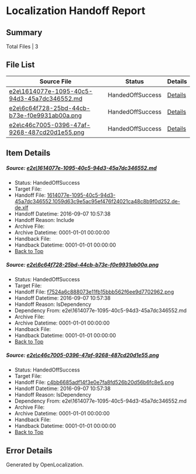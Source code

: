 # <a name='report-top'></a> Localization Handoff Report

## Summary
 Total Files | 3

## File List
 Source File | Status | Details 
 ----------- | ------ | ------- 
 [e2e\1614077e-1095-40c5-94d3-45a7dc346552.md](https://github.com/OpenLocalizationTestOrg/ol-test0/blob/2e76d328e352b7f6a533f8decfc31fb1b565a696/e2e/1614077e-1095-40c5-94d3-45a7dc346552.md) | HandedOffSuccess | [Details](#e3ecd6172b9d6a53517be29dc3c32033f81b1f641)
 [e2e\6c64f728-25bd-44cb-b73e-f0e9931ab00a.png](https://github.com/OpenLocalizationTestOrg/ol-test0/blob/2e76d328e352b7f6a533f8decfc31fb1b565a696/e2e/6c64f728-25bd-44cb-b73e-f0e9931ab00a.png) | HandedOffSuccess | [Details](#f7524a6c888073e11fb15bbb562f6ee9d77029623)
 [e2e\c46c7005-0396-47af-9268-487cd20d1e55.png](https://github.com/OpenLocalizationTestOrg/ol-test0/blob/2e76d328e352b7f6a533f8decfc31fb1b565a696/e2e/c46c7005-0396-47af-9268-487cd20d1e55.png) | HandedOffSuccess | [Details](#c4bb6685adf14f3e0e7fa8fd526b20d56b6fc8e56)

## Item Details
##### <a name='e3ecd6172b9d6a53517be29dc3c32033f81b1f641'></a> Source: [e2e\1614077e-1095-40c5-94d3-45a7dc346552.md](https://github.com/OpenLocalizationTestOrg/ol-test0/blob/2e76d328e352b7f6a533f8decfc31fb1b565a696/e2e/1614077e-1095-40c5-94d3-45a7dc346552.md)
* Status: HandedOffSuccess
* Target File: 
* Handoff File: [1614077e-1095-40c5-94d3-45a7dc346552.1059d63c9e5ac95ef476f24021ca48c8b9f0d252.de-de.xlf](https://github.com/OpenLocalizationTestOrg/ol-test0-handoff/blob/10845c8b76a4f39ff01801277b6e6f9fc65f5e04/ol-handoff/OpenLocalizationTestOrg/ol-test0-dede/yuwzho/ht/1614077e-1095-40c5-94d3-45a7dc346552.1059d63c9e5ac95ef476f24021ca48c8b9f0d252.de-de.xlf)
* Handoff Datetime: 2016-09-07 10:57:38
* Handoff Reason: Include
* Archive File: 
* Archive Datetime: 0001-01-01 00:00:00
* Handback File: 
* Handback Datetime: 0001-01-01 00:00:00
* [Back to Top](#report-top)

##### <a name='f7524a6c888073e11fb15bbb562f6ee9d77029623'></a> Source: [e2e\6c64f728-25bd-44cb-b73e-f0e9931ab00a.png](https://github.com/OpenLocalizationTestOrg/ol-test0/blob/2e76d328e352b7f6a533f8decfc31fb1b565a696/e2e/6c64f728-25bd-44cb-b73e-f0e9931ab00a.png)
* Status: HandedOffSuccess
* Target File: 
* Handoff File: [f7524a6c888073e11fb15bbb562f6ee9d7702962.png](https://github.com/OpenLocalizationTestOrg/ol-test0-handoff/blob/10845c8b76a4f39ff01801277b6e6f9fc65f5e04/ol-handoff/OpenLocalizationTestOrg/ol-test0-dede/yuwzho/ht/f7524a6c888073e11fb15bbb562f6ee9d7702962.png)
* Handoff Datetime: 2016-09-07 10:57:38
* Handoff Reason: IsDependency
* Dependency From: e2e\1614077e-1095-40c5-94d3-45a7dc346552.md
* Archive File: 
* Archive Datetime: 0001-01-01 00:00:00
* Handback File: 
* Handback Datetime: 0001-01-01 00:00:00
* [Back to Top](#report-top)

##### <a name='c4bb6685adf14f3e0e7fa8fd526b20d56b6fc8e56'></a> Source: [e2e\c46c7005-0396-47af-9268-487cd20d1e55.png](https://github.com/OpenLocalizationTestOrg/ol-test0/blob/2e76d328e352b7f6a533f8decfc31fb1b565a696/e2e/c46c7005-0396-47af-9268-487cd20d1e55.png)
* Status: HandedOffSuccess
* Target File: 
* Handoff File: [c4bb6685adf14f3e0e7fa8fd526b20d56b6fc8e5.png](https://github.com/OpenLocalizationTestOrg/ol-test0-handoff/blob/10845c8b76a4f39ff01801277b6e6f9fc65f5e04/ol-handoff/OpenLocalizationTestOrg/ol-test0-dede/yuwzho/ht/c4bb6685adf14f3e0e7fa8fd526b20d56b6fc8e5.png)
* Handoff Datetime: 2016-09-07 10:57:38
* Handoff Reason: IsDependency
* Dependency From: e2e\1614077e-1095-40c5-94d3-45a7dc346552.md
* Archive File: 
* Archive Datetime: 0001-01-01 00:00:00
* Handback File: 
* Handback Datetime: 0001-01-01 00:00:00
* [Back to Top](#report-top)


## Error Details

Generated by OpenLocalization.
